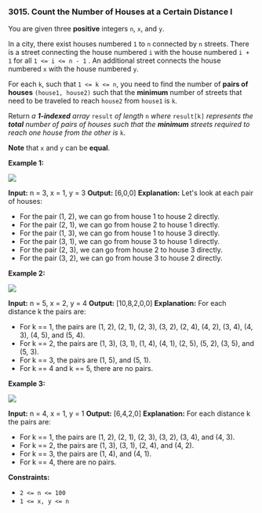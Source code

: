 ### 3015\. Count the Number of Houses at a Certain Distance I

You are given three **positive** integers `n`, `x`, and `y`.

In a city, there exist houses numbered `1` to `n` connected by `n` streets. There is a street connecting the house numbered `i` with the house numbered `i + 1` for all `1 <= i <= n - 1` . An additional street connects the house numbered `x` with the house numbered `y`.

For each `k`, such that `1 <= k <= n`, you need to find the number of **pairs of houses** `(house1, house2)` such that the **minimum** number of streets that need to be traveled to reach `house2` from `house1` is `k`.

Return _a **1-indexed** array_ `result` _of length_ `n` _where_ `result[k]` _represents the **total** number of pairs of houses such that the **minimum** streets required to reach one house from the other is_ `k`.

**Note** that `x` and `y` can be **equal**.

**Example 1:**

![](https://assets.leetcode.com/uploads/2023/12/20/example2.png)

**Input:** n = 3, x = 1, y = 3
**Output:** \[6,0,0\]
**Explanation:** Let's look at each pair of houses:
- For the pair (1, 2), we can go from house 1 to house 2 directly.
- For the pair (2, 1), we can go from house 2 to house 1 directly.
- For the pair (1, 3), we can go from house 1 to house 3 directly.
- For the pair (3, 1), we can go from house 3 to house 1 directly.
- For the pair (2, 3), we can go from house 2 to house 3 directly.
- For the pair (3, 2), we can go from house 3 to house 2 directly.

**Example 2:**

![](https://assets.leetcode.com/uploads/2023/12/20/example3.png)

**Input:** n = 5, x = 2, y = 4
**Output:** \[10,8,2,0,0\]
**Explanation:** For each distance k the pairs are:
- For k == 1, the pairs are (1, 2), (2, 1), (2, 3), (3, 2), (2, 4), (4, 2), (3, 4), (4, 3), (4, 5), and (5, 4).
- For k == 2, the pairs are (1, 3), (3, 1), (1, 4), (4, 1), (2, 5), (5, 2), (3, 5), and (5, 3).
- For k == 3, the pairs are (1, 5), and (5, 1).
- For k == 4 and k == 5, there are no pairs.

**Example 3:**

![](https://assets.leetcode.com/uploads/2023/12/20/example5.png)

**Input:** n = 4, x = 1, y = 1
**Output:** \[6,4,2,0\]
**Explanation:** For each distance k the pairs are:
- For k == 1, the pairs are (1, 2), (2, 1), (2, 3), (3, 2), (3, 4), and (4, 3).
- For k == 2, the pairs are (1, 3), (3, 1), (2, 4), and (4, 2).
- For k == 3, the pairs are (1, 4), and (4, 1).
- For k == 4, there are no pairs.

**Constraints:**

*   `2 <= n <= 100`
*   `1 <= x, y <= n`
